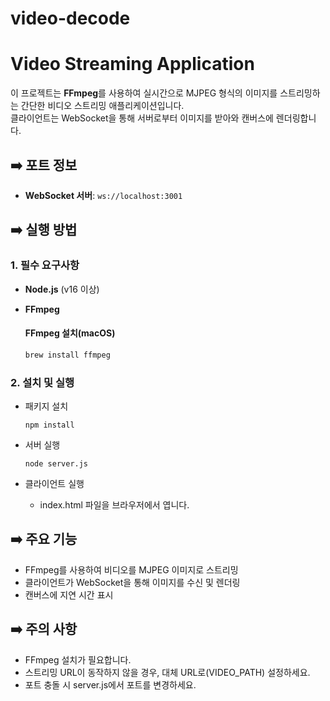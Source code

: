 
# video-decode

# Video Streaming Application

이 프로젝트는 **FFmpeg**를 사용하여 실시간으로 MJPEG 형식의 이미지를 스트리밍하는 간단한 비디오 스트리밍 애플리케이션입니다.  
클라이언트는 WebSocket을 통해 서버로부터 이미지를 받아와 캔버스에 렌더링합니다.

## ➡️️ 포트 정보

- **WebSocket 서버**: `ws://localhost:3001`

## ➡️ 실행 방법

### 1. 필수 요구사항
- **Node.js** (v16 이상)
- **FFmpeg** 

    #### FFmpeg 설치(macOS)
  ```bash
  brew install ffmpeg
  ```
  
### 2. 설치 및 실행
- 패키지 설치
    ```shell
    npm install
    ```

- 서버 실행
    ```shell
    node server.js
    ```

- 클라이언트 실행
  - index.html 파일을 브라우저에서 엽니다.

## ➡️ 주요 기능
- FFmpeg를 사용하여 비디오를 MJPEG 이미지로 스트리밍
- 클라이언트가 WebSocket을 통해 이미지를 수신 및 렌더링
- 캔버스에 지연 시간 표시

## ➡️ 주의 사항
- FFmpeg 설치가 필요합니다.
- 스트리밍 URL이 동작하지 않을 경우, 대체 URL로(VIDEO_PATH) 설정하세요.
- 포트 충돌 시 server.js에서 포트를 변경하세요.
 
